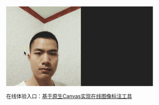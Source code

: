 ![基于原生Canvas实现在线图像标注工具](demo.gif)

在线体验入口：[基于原生Canvas实现在线图像标注工具](https://www.shuaihuajun.com/project/goma-label/index.html)